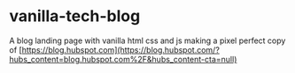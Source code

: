 # vanilla-tech-blog

A blog landing page with vanilla html css and js making a pixel perfect copy of [https://blog.hubspot.com](https://blog.hubspot.com/?hubs_content=blog.hubspot.com%2F&hubs_content-cta=null)
